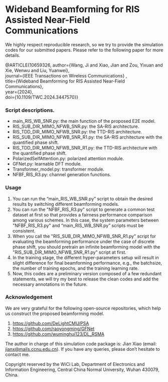 # Wideband Beamforming for RIS Assisted Near-Field Communications

We highly respect reproducible research, so we try to provide the simulation codes for our submitted papers. Please refer to the following paper for more details.

@ARTICLE{10659326,
  author={Wang, Ji and Xiao, Jian and Zou, Yixuan and Xie, Wenwu and Liu, Yuanwei},<br/>
  journal={IEEE Transactions on Wireless Communications} ,<br/>
  title={Wideband Beamforming for RIS Assisted Near-Field Communications},<br/>
  year={2024},<br/>
  doi={10.1109/TWC.2024.3447570}}


### Script descriptions.

* main_RIS_WB_SNR.py: the main function of the proposed E2E model.<br/>
* RIS_SUB_DIR_MIMO_NFWB_SNR.py: the SA-RIS architecture.<br/>
* RIS_TDD_DIR_MIMO_NFWB_SNR.py: the TTD-RIS architecture.<br/>
* RIS_SUB_DIR_MIMO_NFWB_SNR_R1.py: the SA-RIS architecture with the quantified phase shift.<br/>
* RIS_TDD_DIR_MIMO_NFWB_SNR_R1.py: the TTD-RIS architecture with the quantified phase shift.<br/>
* PolarizedSelfAttention.py: polarized attention module.<br/>
* GFNet.py: learnable DFT module.<br/>
* Transformer_model.py: transformer module.<br/>
* NFBF_RIS_R3.py: channel generation functions.<br/>


### Usage

1. You can run the “main_RIS_WB_SNR.py” script to obtain the desired results by switching different beamforming models. <br/>
2. You can run the "NFBF_RIS_R3.py" script to generate a common test dataset at first so that provides a fairness performance comparison among various schemes. In this case, the system parameters between "NFBF_RIS_R3.py" and “main_RIS_WB_SNR.py” scripts must be consistent.<br/>
3. When you call the "RIS_SUB_DIR_MIMO_NFWB_SNR_R1.py" script for evaluating the beamforming performance under the case of discrete phase shift, you should pretrain an infinite beamforming model with the "RIS_SUB_DIR_MIMO_NFWB_SNR_R1.py" script at first. <br/>
4. In the training stage, the different hyper-parameters setup will result in slight difference for final beamforming performance, e.g., the batchsize, the number of training epochs, and the training learning rate.<br/>
5. Now, this codes are a preliminary version composed of a few redundant statements, we will try my best to release the clean codes and add the necessary annotations in the future.<br/>


### Acknowledgement

We are very grateful for the following open-source repositories, which help us construct the proposed beamforming model.<br/>
1.  https://github.com/DeLightCMU/PSA <br/>
2.  https://github.com/raoyongming/GFNet <br/>
3.  https://github.com/wuminghui123/DL_RSMA <br/>

The author in charge of this simulation code package is: Jian Xiao (email: jianx@mails.ccnu.edu.cn). If you have any queries, please don’t hesitate to contact me.

Copyright reserved by the WiCi Lab, Department of Electronics and Information Engineering, Central China Normal University, Wuhan 430079, China.
